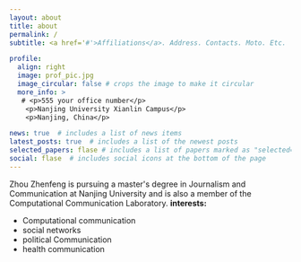```yaml
---
layout: about
title: about
permalink: /
subtitle: <a href='#'>Affiliations</a>. Address. Contacts. Moto. Etc.

profile:
  align: right
  image: prof_pic.jpg
  image_circular: false # crops the image to make it circular
  more_info: >
   # <p>555 your office number</p>
    <p>Nanjing University Xianlin Campus</p>
    <p>Nanjing, China</p>

news: true  # includes a list of news items
latest_posts: true  # includes a list of the newest posts
selected_papers: flase # includes a list of papers marked as "selected={true}"
social: flase  # includes social icons at the bottom of the page
---
```


Zhou Zhenfeng is pursuing a master's degree in Journalism and Communication at Nanjing University and is also a member of the Computational Communication Laboratory.
**interests:**                                  
  - Computational communication
  - social networks
  - political Communication
  - health communication
